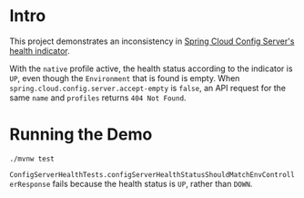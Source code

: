 # Intro

This project demonstrates an inconsistency in [Spring Cloud Config Server's health indicator](https://github.com/spring-cloud/spring-cloud-config/blob/v4.2.0/spring-cloud-config-server/src/main/java/org/springframework/cloud/config/server/config/ConfigServerHealthIndicator.java).

With the `native` profile active, the health status according to the indicator is `UP`, even though the `Environment` that is found is empty. When `spring.cloud.config.server.accept-empty` is `false`, an API request for the same `name` and `profiles` returns `404 Not Found`.

# Running the Demo

`./mvnw test`

`ConfigServerHealthTests.configServerHealthStatusShouldMatchEnvControllerResponse` fails because the health status is `UP`, rather than `DOWN`.
